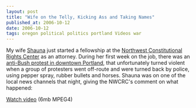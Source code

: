 ```yaml
---
layout: post
title: "Wife on the Telly, Kicking Ass and Taking Names"
published_at: 2006-10-12
date: 2006-10-12
tags: oregon political politics portland Videos war
---
```


My wife [Shauna](http://www.girlwrites.com) just started a fellowship at the [Northwest Constitutional Rights Center](http://www.nwcrc.org/) as an attorney. During her first week on the job, there was an [anti-Bush protest in downtown Portland](http://portland.indymedia.org/en/2006/10/347085.shtml), that unfortunately turned violent when a group of protesters went off-route and were turned back by police, using pepper spray, rubber bullets and horses. Shauna was on one of the local news channels that night, giving the NWCRC's comment on what happened:

[Watch video](http://dietrich.ganx4.com/movies/portland-protest-k2-coverage-10-5-06.mp4) (6mb MPEG4)